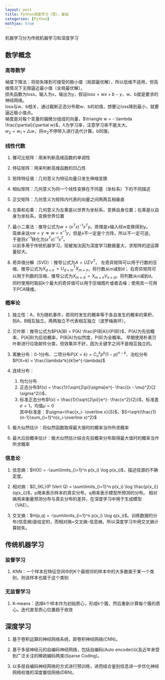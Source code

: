 ```yaml
---
layout: post
title: Python深度学习（零），基础
categories: [Python]
mathjax: true
---
```


机器学习分为传统机器学习和深度学习

<!-- more -->
## 数学概念
### 高等数学
梯度下降法：将损失降到可接受的极小值（局部最优解），所以低维不适用，但高维情况下无限逼近最小值（全局最优解）。  
损失函数为loss，输入为x，输出为y，假设$loss = wx + b - y$，w、b就是要求的神经网络。  
loss与w、b相关，通过截断正态分布取w、b的初值，想要让loss降到最小，就要逼近极小值点。  
梯度是对每个变量的偏微分组成的向量，$\triangle w = - \lambda \frac{\partial}{\partial w}$，$\lambda$为学习率，注意学习率不能太大。  
$w_2 = w_1 + \triangle w$，将$w_2$不停带入进行迭代计算。b同理。

### 线性代数
1. 雅可比矩阵：用来判断高维函数的单调性

2. 特征矩阵：用来判断高维函数的凹凸性

3. 矩阵特征值：几何意义为特征向量只发生伸缩变换

4. 相似矩阵：几何意义为同一个线性变换在不同基（坐标系）下的不同描述

5. 正交矩阵：几何意义为矩阵内代表的向量之间两两互相垂直

6. 左乘和右乘：几何意义为左乘是以世界为坐标系，变换自身位置；右乘是以自身为坐标系，变换世界位置

7. 最小二乘法：推导公式为$w = ({x^T}x)^{-1}{x^T}y$。原理是x输入经w变换得到y。  
简单来说$xw = y \Rightarrow w = x^{-1}y$，但是$x$不一定是个方阵，所以不一定可逆。  
于是将$x^{-1}$转化为$({x^T}x)^{-1}{x^T}$。  
以前多用于传统机器学习，现被淘汰因为深度学习数据量大，求矩阵的逆运算量较大。

8. 奇异值分解（SVD）：推导公式为$A = U \Sigma V^T$。
左奇异矩阵可以用于行数的压缩，推导公式为$X_{d \times n}^\prime = U_{d \times m}^TX_{m \times n}$，将行数从m减到d；
右奇异矩阵可以用于列数的压缩，推导公式为$X_{m \times d}^\prime = X_{m \times n}V_{n \times d}$，将列数从n减到d。
同时使用时取前k个最大的奇异值可以用于压缩图片或者去噪；使用其一可用于PCA降维。

### 概率论
1. 独立性：A，B为随机事件，若同时发生的概率等于各自发生的概率的乘积，则A，B相互独立。两两独立不代表相互独立（波罗梅奥环）。

2. 贝叶斯：推导公式为$P(A|B) = P(A) \frac{P(B|A)}{P(B)}$，P(A)为先验概率，P(A|B)为后验概率，P(B|A)为似然度，P(B)为全概率。
早期使用朴素贝叶斯进行垃圾邮件分类，但效果并不好，因为关键字之间不是相互独立的。

3. 离散分布：0-1分布、二项分布$P(X=k) = C^k_np^k(1-p)^{n-k}$、泊松分布$P(X=k) = \frac{\lambda^k}{k!}e^{-\lambda}$

4. 连续分布：
   1. 均匀分布
   2. 正态分布$f(x) = \frac{1}{\sqrt{2\pi}\sigma}e^{- \frac{(x - \mu)^2}{2 \sigma^2}}$、
   3. 标准正态分布$f(x) = \frac{1}{\sqrt{2\pi}}e^{- \frac{x^2}{2}}$，标准差$\sigma=1$，均值$\mu=0$  
其中标准差：$\sigma=\frac{x_i- \overline x}{S}$，$S=\sqrt{\frac{1}{n-1}\sum_{i=1}^n(x_i-\overline x)^2}$

5. 极大似然估计：将似然函数取得最大值时的概率当作所求概率

6. 最大后验概率估计：极大似然估计结合先验概率分布取得最大值时的概率当作所求概率

### 信息论
1. 信息熵：$H(X) = -\sum\limits_{i=1}^n p(x_i) \log p(x_i)$，描述信源的不确定度。

2. 相对熵：$D_{KL}(P \Vert Q) = \sum\limits_{i=1}^n p(x_i) \log \frac{p(x_i)}{q(x_i)}$，p用来表示样本的真实分布，q用来表示模型所预测的分布。
相对熵用来衡量预测分布与真实分布的差异，在深度学习中用于生成模型（VAE）。

3. 交叉熵：$H(p,q) = -\sum\limits_{i=1}^n p(x_i) \log q(x_i)$。训练数据的分布(信息熵)是给定的，而相对熵=交叉熵-信息熵，所以深度学习中用交叉熵计算损失。

## 传统机器学习
### 监督学习
1. KNN：一个样本在特征空间中的K个最相邻的样本中的大多数属于某一个类别，则该样本也属于这个类别

### 无监督学习
1. K-means：选择k个样本作为初始质心，形成k个簇，然后重新计算每个簇的质心。迭代直至质心位置趋于收敛

## 深度学习
1. 基于卷积运算的神经网络系统，即卷积神经网络(CNN)。

2. 基于多层神经元的自编码神经网络，包括自编码(Auto encoder)以及近年来受到广泛关注的稀疏编码两类(Sparse Coding)。

3. 以多层自编码神经网络的方式进行预训练，进而结合鉴别信息进一步优化神经网络权值的深度置信网络(DBN)。
